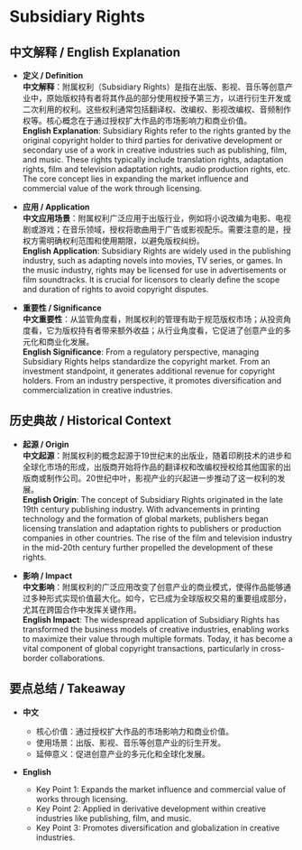 # Subsidiary Rights

## 中文解释 / English Explanation

* **定义 / Definition**  
  **中文解释**：附属权利（Subsidiary Rights）是指在出版、影视、音乐等创意产业中，原始版权持有者将其作品的部分使用权授予第三方，以进行衍生开发或二次利用的权利。这些权利通常包括翻译权、改编权、影视改编权、音频制作权等。核心概念在于通过授权扩大作品的市场影响力和商业价值。  
  **English Explanation**: Subsidiary Rights refer to the rights granted by the original copyright holder to third parties for derivative development or secondary use of a work in creative industries such as publishing, film, and music. These rights typically include translation rights, adaptation rights, film and television adaptation rights, audio production rights, etc. The core concept lies in expanding the market influence and commercial value of the work through licensing.

* **应用 / Application**  
  **中文应用场景**：附属权利广泛应用于出版行业，例如将小说改编为电影、电视剧或游戏；在音乐领域，授权将歌曲用于广告或影视配乐。需要注意的是，授权方需明确权利范围和使用期限，以避免版权纠纷。  
  **English Application**: Subsidiary Rights are widely used in the publishing industry, such as adapting novels into movies, TV series, or games. In the music industry, rights may be licensed for use in advertisements or film soundtracks. It is crucial for licensors to clearly define the scope and duration of rights to avoid copyright disputes.

* **重要性 / Significance**  
  **中文重要性**：从监管角度看，附属权利的管理有助于规范版权市场；从投资角度看，它为版权持有者带来额外收益；从行业角度看，它促进了创意产业的多元化和商业化发展。  
  **English Significance**: From a regulatory perspective, managing Subsidiary Rights helps standardize the copyright market. From an investment standpoint, it generates additional revenue for copyright holders. From an industry perspective, it promotes diversification and commercialization in creative industries.

## 历史典故 / Historical Context

* **起源 / Origin**  
  **中文起源**：附属权利的概念起源于19世纪末的出版业，随着印刷技术的进步和全球化市场的形成，出版商开始将作品的翻译权和改编权授权给其他国家的出版商或制作公司。20世纪中叶，影视产业的兴起进一步推动了这一权利的发展。  
  **English Origin**: The concept of Subsidiary Rights originated in the late 19th century publishing industry. With advancements in printing technology and the formation of global markets, publishers began licensing translation and adaptation rights to publishers or production companies in other countries. The rise of the film and television industry in the mid-20th century further propelled the development of these rights.

* **影响 / Impact**  
  **中文影响**：附属权利的广泛应用改变了创意产业的商业模式，使得作品能够通过多种形式实现价值最大化。如今，它已成为全球版权交易的重要组成部分，尤其在跨国合作中发挥关键作用。  
  **English Impact**: The widespread application of Subsidiary Rights has transformed the business models of creative industries, enabling works to maximize their value through multiple formats. Today, it has become a vital component of global copyright transactions, particularly in cross-border collaborations.

## 要点总结 / Takeaway

* **中文**  
  - 核心价值：通过授权扩大作品的市场影响力和商业价值。  
  - 使用场景：出版、影视、音乐等创意产业的衍生开发。  
  - 延伸意义：促进创意产业的多元化和全球化发展。  

* **English**  
  - Key Point 1: Expands the market influence and commercial value of works through licensing.  
  - Key Point 2: Applied in derivative development within creative industries like publishing, film, and music.  
  - Key Point 3: Promotes diversification and globalization in creative industries.